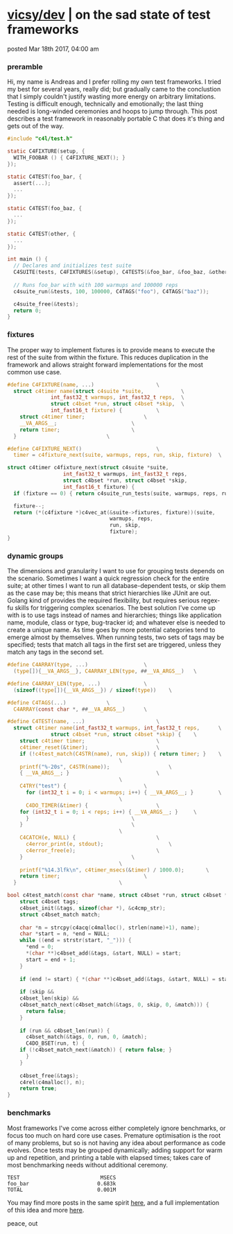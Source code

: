 # [vicsy/dev](https://github.com/codr4life/vicsydev) | on the sad state of test frameworks
posted Mar 18th 2017, 04:00 am

### preramble
Hi, my name is Andreas and I prefer rolling my own test frameworks. I tried my best for several years, really did; but gradually came to the conclustion that I simply couldn't justify wasting more energy on arbitrary limitations. Testing is difficult enough, technically and emotionally; the last thing needed is long-winded ceremonies and hoops to jump through. This post describes a test framework in reasonably portable C that does it's thing and gets out of the way.

```C
#include "c4l/test.h"

static C4FIXTURE(setup, { 
  WITH_FOOBAR () { C4FIXTURE_NEXT(); }
});

static C4TEST(foo_bar, {
  assert(...);
  ...
});

static C4TEST(foo_baz, {
  ...
});

static C4TEST(other, {
  ...
});

int main () {
  // Declares and initializes test suite
  C4SUITE(tests, C4FIXTURES(&setup), C4TESTS(&foo_bar, &foo_baz, &other));
  
  // Runs foo_bar with with 100 warmups and 100000 reps
  c4suite_run(&tests, 100, 100000, C4TAGS("foo"), C4TAGS("baz"));

  c4suite_free(&tests);
  return 0;
}
```

### fixtures
The proper way to implement fixtures is to provide means to execute the rest of the suite from within the fixture. This reduces duplication in the framework and allows straight forward implementations for the most common use case.

```C
#define C4FIXTURE(name, ...)					\
  struct c4timer name(struct c4suite *suite,			\
		      int_fast32_t warmups, int_fast32_t reps,	\
		      struct c4bset *run, struct c4bset *skip,	\
		      int_fast16_t fixture) {			\
    struct c4timer timer;					\
    __VA_ARGS__;						\
    return timer;						\
  }								\

#define C4FIXTURE_NEXT()						\
  timer = c4fixture_next(suite, warmups, reps, run, skip, fixture)	\

struct c4timer c4fixture_next(struct c4suite *suite,		       
			      int_fast32_t warmups, int_fast32_t reps,	
			      struct c4bset *run, struct c4bset *skip,	
			      int_fast16_t fixture) {		       
  if (fixture == 0) { return c4suite_run_tests(suite, warmups, reps, run, skip); } 

  fixture--;								
  return (*(c4fixture *)c4vec_at(&suite->fixtures, fixture))(suite,		
							     warmups, reps,	
							     run, skip,		
							     fixture);	
}
```

### dynamic groups
The dimensions and granularity I want to use for grouping tests depends on the scenario. Sometimes I want a quick regression check for the entire suite; at other times I want to run all database-dependent tests, or skip them as the case may be; this means that strict hierarchies like JUnit are out. Golang kind of provides the required flexibility, but requires serious regex-fu skills for triggering complex scenarios. The best solution I've come up with is to use tags instead of names and hierarchies; things like application name, module, class or type, bug-tracker id; and whatever else is needed to create a unique name. As time goes by more potential categories tend to emerge almost by themselves. When running tests, two sets of tags may be specified; tests that match all tags in the first set are triggered, unless they match any tags in the second set.

```C
#define C4ARRAY(type, ...)					\
  (type[]){__VA_ARGS__}, C4ARRAY_LEN(type, ##__VA_ARGS__)	\

#define C4ARRAY_LEN(type, ...)				\
  (sizeof((type[]){__VA_ARGS__}) / sizeof(type))	\

#define C4TAGS(...)				\
  C4ARRAY(const char *, ##__VA_ARGS__)		\

#define C4TEST(name, ...)						\
  struct c4timer name(int_fast32_t warmups, int_fast32_t reps,		\
		      struct c4bset *run, struct c4bset *skip) {	\
    struct c4timer timer;						\
    c4timer_reset(&timer);						\
    if (!c4test_match(C4STR(name), run, skip)) { return timer; }	\
									\
    printf("%-20s", C4STR(name));					\
    { __VA_ARGS__; }							\
									\
    C4TRY("test") {							\
      for (int32_t i = 0; i < warmups; i++) { __VA_ARGS__; }		\
									\
      C4DO_TIMER(&timer) {						\
	for (int32_t i = 0; i < reps; i++) { __VA_ARGS__; }		\
      }									\
    }									\
									\
    C4CATCH(e, NULL) {							\
      c4error_print(e, stdout);						\
      c4error_free(e);							\
    }									\
  									\
    printf("%14.3lfk\n", c4timer_msecs(&timer) / 1000.0);		\
    return timer;							\
  }									\

bool c4test_match(const char *name, struct c4bset *run, struct c4bset *skip) {
    struct c4bset tags;							
    c4bset_init(&tags, sizeof(char *), &c4cmp_str);			
    struct c4bset_match match;	
					
    char *n = strcpy(c4acq(c4malloc(), strlen(name)+1), name);		
    char *start = n, *end = NULL; 
    while ((end = strstr(start, "_"))) {				
      *end = 0;								
      *(char **)c4bset_add(&tags, &start, NULL) = start;		
      start = end + 1;							
    }									
									
    if (end != start) { *(char **)c4bset_add(&tags, &start, NULL) = start; }
									
    if (skip &&								
	c4bset_len(skip) &&						
	c4bset_match_next(c4bset_match(&tags, 0, skip, 0, &match))) {	
      return false;							
    }									
									
    if (run && c4bset_len(run)) {					
      c4bset_match(&tags, 0, run, 0, &match);				
      C4DO_BSET(run, t) {						
	if (!c4bset_match_next(&match)) { return false;	}		
      }									
    }									
									
    c4bset_free(&tags);							
    c4rel(c4malloc(), n);			
    return true;
}
```

### benchmarks
Most frameworks I've come across either completely ignore benchmarks, or focus too much on hard core use cases. Premature optimisation is the root of many problems, but so is not having any idea about performance as code evolves. Once tests may be grouped dynamically; adding support for warm up and repetition, and printing a table with elapsed times; takes care of most benchmarking needs without additional ceremony.

```
TEST                          MSECS
foo_bar                      0.683k
TOTAL                        0.001M
```

You may find more posts in the same spirit <a href="http://vicsydev.blogspot.de/">here</a>, and a full implementation of this idea and more <a href="https://github.com/codr4life/libc4l">here</a>.

peace, out